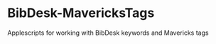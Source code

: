 BibDesk-MavericksTags
=====================

Applescripts for working with BibDesk keywords and Mavericks tags
